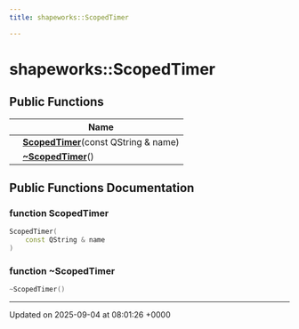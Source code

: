 ```yaml
---
title: shapeworks::ScopedTimer

---
```


# shapeworks::ScopedTimer





## Public Functions

|                | Name           |
| -------------- | -------------- |
| | **[ScopedTimer](../Classes/classshapeworks_1_1ScopedTimer.md#function-scopedtimer)**(const QString & name) |
| | **[~ScopedTimer](../Classes/classshapeworks_1_1ScopedTimer.md#function-~scopedtimer)**() |

## Public Functions Documentation

### function ScopedTimer

```cpp
ScopedTimer(
    const QString & name
)
```


### function ~ScopedTimer

```cpp
~ScopedTimer()
```


-------------------------------

Updated on 2025-09-04 at 08:01:26 +0000